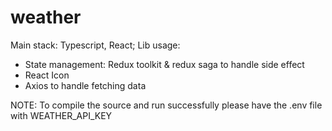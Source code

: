 # weather

Main stack: Typescript, React;
Lib usage: 
- State management: Redux toolkit & redux saga to handle side effect
- React Icon
- Axios to handle fetching data

NOTE: To compile the source and run successfully please have the .env file with WEATHER_API_KEY

